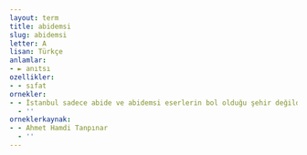 ```yaml
---
layout: term
title: abidemsi
slug: abidemsi
letter: A
lisan: Türkçe
anlamlar:
- ► anıtsı
ozellikler:
- - sıfat
ornekler:
- - İstanbul sadece abide ve abidemsi eserlerin bol olduğu şehir değildir.
  - ''
orneklerkaynak:
- - Ahmet Hamdi Tanpınar
  - ''
---
```

